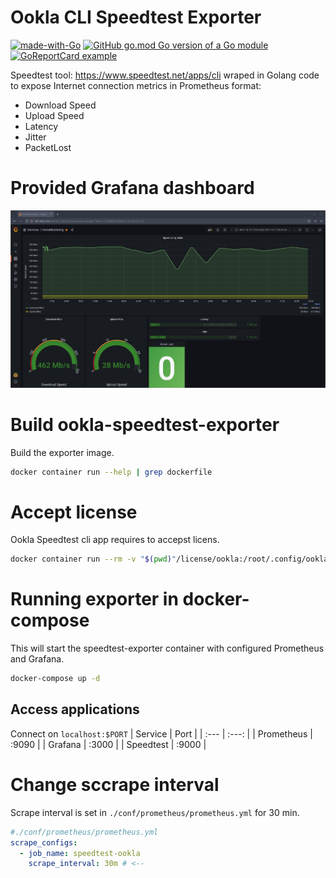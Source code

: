 # Ookla CLI Speedtest Exporter
[![made-with-Go](https://img.shields.io/badge/Made%20with-Go-1f425f.svg)](http://golang.org)
[![GitHub go.mod Go version of a Go module](https://img.shields.io/github/go-mod/go-version/cloudziu/ookla-speedtest-exporter)](https://github.com/cloudziu/ookla-speedtest-exporter)
[![GoReportCard example](https://goreportcard.com/badge/github.com/cloudziu/ookla-speedtest-exporter)](https://goreportcard.com/report/github.com/cloudziu/ookla-speedtest-exporter)



Speedtest tool: https://www.speedtest.net/apps/cli wraped in Golang code to expose Internet connection metrics in Prometheus format:
- Download Speed
- Upload Speed
- Latency
- Jitter
- PacketLost

# Provided Grafana dashboard
![Alt text](dashboard.png "Included dashboard")

# Build ookla-speedtest-exporter
Build the exporter image.
```bash
docker container run --help | grep dockerfile
```

# Accept license
Ookla Speedtest cli app requires to accepst licens.
```bash
docker container run --rm -v "$(pwd)"/license/ookla:/root/.config/ookla --name acceptLicense
```

# Running exporter in docker-compose
This will start the speedtest-exporter container with configured Prometheus and Grafana.
```bash
docker-compose up -d
```
## Access applications
Connect on `localhost:$PORT`
| Service      | Port           |
| :---         |     :---:      |
| Prometheus   | :9090          |
| Grafana      | :3000          |
| Speedtest    | :9000          |
# Change sccrape interval

Scrape interval is set in `./conf/prometheus/prometheus.yml` for 30 min.

```yaml
#./conf/prometheus/prometheus.yml
scrape_configs:
  - job_name: speedtest-ookla
    scrape_interval: 30m # <-- 
```

